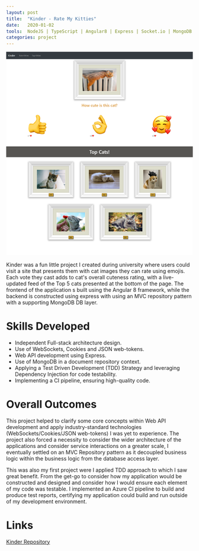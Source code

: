 ```yaml
---
layout: post
title:  "Kinder - Rate My Kitties"
date:   2020-01-02
tools:  NodeJS | TypeScript | Angular8 | Express | Socket.io | MongoDB
categories: project
---
```


![](/assets/images/kinder.png)

Kinder was a fun little project I created during university where users could visit a site that presents them with cat images they can rate using emojis. Each vote they cast adds to cat's overall cuteness rating, with a live-updated feed of the Top 5 cats presented at the bottom of the page. The frontend of the application s built using the Angular 8 framework, while the backend is constructed using express with using an MVC repository pattern with a supporting MongoDB DB layer. 

# Skills Developed
* Independent Full-stack architecture design.
* Use of WebSockets, Cookies and JSON web-tokens.
* Web API development using Express.
* Use of MongoDB in a document repository context. 
* Applying a Test Driven Development (TDD) Strategy and leveraging Dependency Injection for code testability. 
* Implementing a CI pipeline, ensuring high-quality code. 

# Overall Outcomes
This project helped to clarify some core concepts within Web API development and apply industry-standard technologies (WebSockets/Cookies/JSON web-tokens) I was yet to experience. The project also forced a necessity to consider the wider architecture of the applications and consider service interactions on a greater scale, I eventually settled on an MVC Repository pattern as it decoupled business logic within the business logic from the database access layer. 

This was also my first project were I applied TDD approach to which I saw great benefit. From the get-go to consider how my application would be constructed and designed and consider how I would ensure each element of my code was testable. I implemented an Azure CI pipeline to build and produce test reports, certifying my application could build and run outside of my development environment. 

# Links
[Kinder Repository][kinder-repository]  

[kinder-repository]: https://github.com/Gubbsy/SOFT355-Kinder
